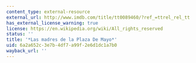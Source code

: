 ```yaml
---
content_type: external-resource
external_url: http://www.imdb.com/title/tt0089460/?ref_=ttrel_rel_tt
has_external_license_warning: true
license: https://en.wikipedia.org/wiki/All_rights_reserved
status: ''
title: '*Las madres de la Plaza De Mayo*'
uid: 6a2a652c-3e7b-4df7-a99f-2e6d1dc1a7b0
wayback_url: ''
---
```

